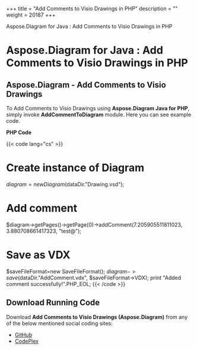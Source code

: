 +++
title = "Add Comments to Visio Drawings in PHP" 
description = "" 
weight = 20187 
+++

Aspose.Diagram for Java : Add Comments to Visio Drawings in PHP  

# Aspose.Diagram for Java : Add Comments to Visio Drawings in PHP


## Aspose.Diagram - Add Comments to Visio Drawings

To Add Comments to Visio Drawings using **Aspose.Diagram Java for PHP**, simply invoke **AddCommentToDiagram** module. Here you can see example code.

**PHP Code**

{{< code lang="cs" >}}
# Create instance of Diagram
$diagram = new Diagram($dataDir."Drawing.vsd");

# Add comment
$diagram->getPages()->getPage(0)->addComment(7.205905511811023, 3.880708661417323, "test@");

# Save as VDX
$saveFileFormat=new SaveFileFormat();
$diagram->save($dataDir."AddComment.vdx", $saveFileFormat->VDX);
print "Added comment successfully!".PHP_EOL;
{{< /code >}}

## Download Running Code

Download **Add Comments to Visio Drawings (Aspose.Diagram)** from any of the below mentioned social coding sites:

*   [GitHub](https://github.com/asposediagram/Aspose.Diagram-for-Java/blob/master/Plugins/Aspose_Diagram_Java_for_PHP/src/aspose/diagram/WorkingwithDiagrams/AddCommentToDiagram.php)
*   [CodePlex](https://asposediagramjavaphp.codeplex.com/SourceControl/latest#src/aspose/diagram/WorkingwithDiagrams/AddCommentToDiagram.php)

